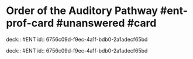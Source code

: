 # Order of the Auditory Pathway #ent-prof-card #unanswered #card

deck:: #ENT
id:: 6756c09d-f9ec-4a1f-bdb0-2a1adecf65bd

deck:: #ENT
id:: 6756c09d-f9ec-4a1f-bdb0-2a1adecf65bd
